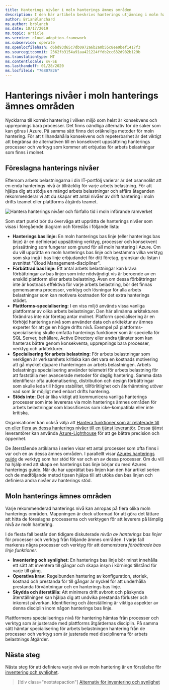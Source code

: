 ```yaml
---
title: Hanterings nivåer i moln hanterings ämnes områden
description: I den här artikeln beskrivs hanterings utjämning i moln hanterings ämnes områden.
author: BrianBlanchard
ms.author: brblanch
ms.date: 10/17/2019
ms.topic: article
ms.service: cloud-adoption-framework
ms.subservice: operate
ms.openlocfilehash: d6bd93d65c7db0972a6b2a0b55c8ee9bef1417f3
ms.sourcegitcommit: 2362fb3154a91aa421224ffdb2cc632d982b129b
ms.translationtype: MT
ms.contentlocale: sv-SE
ms.lasthandoff: 01/28/2020
ms.locfileid: "76807826"
---
```

# <a name="management-leveling-across-cloud-management-disciplines"></a>Hanterings nivåer i moln hanterings ämnes områden

Nycklarna till korrekt hantering i vilken miljö som helst är konsekvens och upprepnings bara processer. Det finns oändliga alternativ för de saker som kan göras i Azure. På samma sätt finns det oräkneliga metoder för moln hantering. För att tillhandahålla konsekvens och repeterbarhet är det viktigt att begränsa de alternativen till en konsekvent uppsättning hanterings processer och verktyg som kommer att erbjudas för arbets belastningar som finns i molnet.

## <a name="suggested-management-levels"></a>Föreslagna hanterings nivåer

Eftersom arbets belastningarna i din IT-portfölj varierar är det osannolikt att en enda hanterings nivå är tillräcklig för varje arbets belastning. För att hjälpa dig att stödja en mängd arbets belastningar och affärs åtaganden rekommenderar vi att du skapar ett antal nivåer av drift hantering i moln drifts teamet eller plattforms åtgärds teamet.

![Hantera hanterings nivåer och förfallo tid i moln införande ramverket](../../_images/manage/cloud-management-maturity.png)

Som start punkt bör du överväga att upprätta de hanterings nivåer som visas i föregående diagram och föreslås i följande lista:

- **Hanterings bas linje:** En moln hanterings bas linje (eller hanterings bas linje) är en definierad uppsättning verktyg, processer och konsekvent prissättning som fungerar som grund för all moln hantering i Azure. Om du vill upprätta en moln hanterings bas linje och bestämma vilka verktyg som ska ingå i bas linje erbjudandet för ditt företag, granskar du listan i avsnittet "Cloud Management-discipliner".
- **Förbättrad bas linje:** Ett antal arbets belastningar kan kräva förbättringar av bas linjen som inte nödvändigt vis är beroende av en enskild plattform eller arbets belastning. Även om dessa förbättringar inte är kostnads effektiva för varje arbets belastning, bör det finnas gemensamma processer, verktyg och lösningar för alla arbets belastningar som kan motivera kostnaden för det extra hanterings stödet.
- **Plattforms-specialisering:** I en viss miljö används vissa vanliga plattformar av olika arbets belastningar. Den här allmänna arkitekturen förändras inte när företag antar molnet. Platform specialisering är en förhöjd hanterings nivå som använder data och arkitektur av ämnes experter för att ge en högre drifts nivå. Exempel på plattforms-specialisering skulle omfatta hanterings funktioner som är speciella för SQL Server, behållare, Active Directory eller andra tjänster som kan hanteras bättre genom konsekventa, upprepnings bara processer, verktyg och arkitekturer.
- **Specialisering för arbets belastning:** För arbets belastningar som verkligen är verksamhets kritiska kan det vara en kostnads motivering att gå mycket djupare i hanteringen av arbets belastningen. Arbets belastnings specialisering använder telemetri för arbets belastning för att fastställa mer avancerade metoder för daglig hantering. Samma data identifierar ofta automatisering, distribution och design förbättringar som skulle leda till högre stabilitet, tillförlitlighet och återhämtning utöver vad som är möjligt med enbart drifts hantering.
- **Stöds inte:** Det är lika viktigt att kommunicera vanliga hanterings processer som inte levereras via moln hanterings ämnes områden för arbets belastningar som klassificeras som icke-kompatibla eller inte kritiska.

Organisationer kan också välja att [Hantera funktioner som är relaterade till en eller flera av dessa hanterings nivåer till en tjänst leverantör](https://www.microsoft.com/cloud-adoption-framework-offers?ot=manage). Dessa tjänst leverantörer kan använda [Azure-Lighthouse](https://azure.com/lighthouse) för att ge bättre precision och öppenhet.

De återstående artiklarna i serien visar ett antal processer som ofta finns i var och en av dessa ämnes områden.
I parallellt visar [Azures hanterings guide](../azure-management-guide/index.md) de verktyg som har stöd för var och en av dessa processer. Om du vill ha hjälp med att skapa en hanterings bas linje börjar du med Azures hanterings guide. När du har upprättat bas linjen kan den här artikel serien och de medföljande metod tipsen hjälpa till att utöka den bas linjen och definiera andra nivåer av hanterings stöd.

## <a name="cloud-management-disciplines"></a>Moln hanterings ämnes områden

Varje rekommenderad hanterings nivå kan anropas på flera olika moln hanterings områden. Mappningen är dock utformad för att göra det lättare att hitta de föreslagna processerna och verktygen för att leverera på lämplig nivå av moln hantering.

I de flesta fall består den tidigare diskuterade *nivån av hanterings bas linjer* för processer och verktyg från följande ämnes områden. I varje fall markeras några processer och verktyg för att demonstrera *förbättrade bas linje funktioner*.

- **Inventering och synlighet:** En hanterings bas linje bör minst innehålla ett sätt att inventera till gångar och skapa insyn i körnings tillstånd för varje till gång.
- **Operativa krav:** Regelbunden hantering av konfiguration, storlek, kostnad och prestanda för till gångar är nyckel för att underhålla prestanda förväntningar och en hanterings bas linje.
- **Skydda och återställa:** Att minimera drift avbrott och påskynda återställningen kan hjälpa dig att undvika prestanda förluster och inkomst påverkan. Identifiering och återställning är viktiga aspekter av denna disciplin inom någon hanterings bas linje.

Plattformens specialiserings nivå för hantering hämtas från processer och verktyg som är justerade med plattforms åtgärdernas disciplin. På samma sätt hämtar specialisering för arbets belastningen hantering från de processer och verktyg som är justerade med disciplinerna för arbets belastnings åtgärder.

## <a name="next-steps"></a>Nästa steg

Nästa steg för att definiera varje nivå av moln hantering är en förståelse för [inventering och synlighet](./inventory.md).

> [!div class="nextstepaction"]
> [Alternativ för inventering och synlighet](./inventory.md)
